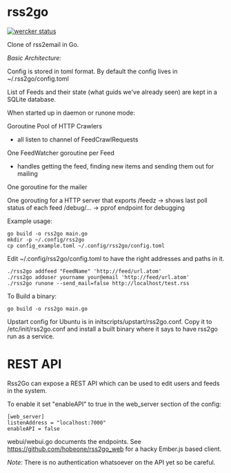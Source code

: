 rss2go
======

[![wercker status](https://app.wercker.com/status/9e619f7630d2c3797ce94f75f654e334 "wercker status")](https://app.wercker.com/project/bykey/9e619f7630d2c3797ce94f75f654e334)


Clone of rss2email in Go.

*Basic Architecture:*

Config is stored in toml format.  By default the config lives in ~/.rss2go/config.toml

List of Feeds and their state (what guids we've already seen) are kept in a
SQLite database.


When started up in daemon or runone mode:

Goroutine Pool of HTTP Crawlers
- all listen to channel of FeedCrawlRequests

One FeedWatcher goroutine per Feed
- handles getting the feed, finding new items and sending them out for mailing

One goroutine for the mailer

One gorouting for a HTTP server that exports
/feedz -> shows last poll status of each feed 
/debug/... -> pprof endpoint for debugging

Example usage:
```
go build -o rss2go main.go
mkdir -p ~/.config/rss2go
cp config_example.toml ~/.config/rss2go/config.toml
```
Edit ~/.config/rss2go/config.toml to have the right addresses and paths in it.
```
./rss2go addfeed "FeedName" 'http://feed/url.atom'
./rss2go adduser yourname your@email 'http://feed/url.atom'
./rss2go runone --send_mail=false http://localhost/test.rss
```

To Build a binary:
```
go build -o rss2go main.go
```

Upstart config for Ubuntu is in initscripts/upstart/rss2go.conf.  Copy it to
/etc/init/rss2go.conf and install a built binary where it says to have rss2go
run as a service.


REST API
========
Rss2Go can expose a REST API which can be used to edit users and feeds in the system.

To enable it set "enableAPI" to true in the web_server section of the config:

```
[web_server]
listenAddress = "localhost:7000"
enableAPI = false
```

webui/webui.go documents the endpoints.  See https://github.com/hobeone/rss2go_web for a hacky Ember.js based client.

*Note:* There is no authentication whatsoever on the API yet so be careful.
